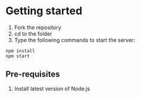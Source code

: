 # Getting started

1. Fork the repository
2. cd to the folder
3. Type the following commands to start the server:  
```
npm install
npm start
```

## Pre-requisites

1. Install latest version of Node.js
